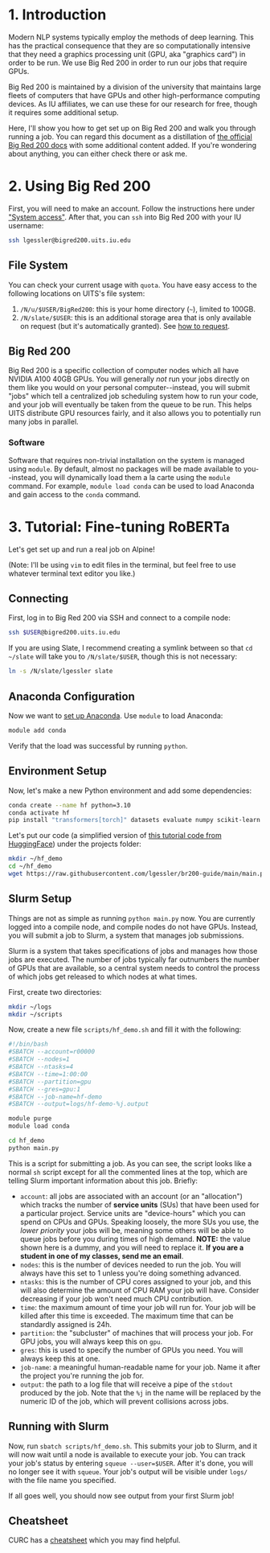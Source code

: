 # 1. Introduction
Modern NLP systems typically employ the methods of deep learning. 
This has the practical consequence that they are so computationally intensive that they need a graphics processing unit (GPU, aka "graphics card") in order to be run.
We use Big Red 200 in order to run our jobs that require GPUs.

Big Red 200 is maintained by a division of the university that maintains large fleets of computers that have GPUs and other high-performance computing devices. 
As IU affiliates, we can use these for our research for free, though it requires some additional setup.

Here, I'll show you how to get set up on Big Red 200 and walk you through running a job.
You can regard this document as a distillation of [the official Big Red 200 docs](https://servicenow.iu.edu/kb?id=kb_article_view&sysparm_article=KB0026317) with some additional content added.
If you're wondering about anything, you can either check there or ask me.

# 2. Using Big Red 200
First, you will need to make an account. Follow the instructions here under ["System access"](https://servicenow.iu.edu/kb?id=kb_article_view&sysparm_article=KB0026317#access).
After that, you can `ssh` into Big Red 200 with your IU username:
```bash
ssh lgessler@bigred200.uits.iu.edu
```

## File System
You can check your current usage with `quota`. 
You have easy access to the following locations on UITS's file system:

1. `/N/u/$USER/BigRed200`: this is your home directory (`~`), limited to 100GB.
2. `/N/slate/$USER`: this is an additional storage area that is only available on request (but it's automatically granted). See [how to request](https://servicenow.iu.edu/kb?id=kb_article_view&sysparm_article=KB0022439#slate).

## Big Red 200
Big Red 200 is a specific collection of computer nodes which all have NVIDIA A100 40GB GPUs. 
You will generally _not_ run your jobs directly on them like you would on your personal computer--instead, you will submit "jobs" which tell a centralized job scheduling system how to run your code, and your job will eventually be taken from the queue to be run.
This helps UITS distribute GPU resources fairly, and it also allows you to potentially run many jobs in parallel.

### Software
Software that requires non-trivial installation on the system is managed using `module`.
By default, almost no packages will be made available to you--instead, you will dynamically load them a la carte using the `module` command.
For example, `module load conda` can be used to load Anaconda and gain access to the `conda` command.

# 3. Tutorial: Fine-tuning RoBERTa

Let's get set up and run a real job on Alpine! 

(Note: I'll be using `vim` to edit files in the terminal, but feel free to use whatever terminal text editor you like.)


## Connecting
First, log in to Big Red 200 via SSH and connect to a compile node:

```bash
ssh $USER@bigred200.uits.iu.edu
```

If you are using Slate, I recommend creating a symlink between so that `cd ~/slate` will take you to `/N/slate/$USER`, though this is not necessary:

```bash
ln -s /N/slate/lgessler slate
```

## Anaconda Configuration
Now we want to [set up Anaconda](https://curc.readthedocs.io/en/latest/software/python.html?highlight=anaconda). 
Use `module` to load Anaconda:

```bash
module add conda
```
Verify that the load was successful by running `python`.

## Environment Setup

Now, let's make a new Python environment and add some dependencies:

```bash
conda create --name hf python=3.10
conda activate hf
pip install "transformers[torch]" datasets evaluate numpy scikit-learn
```

Let's put our code (a simplified version of [this tutorial code from HuggingFace](https://huggingface.co/docs/transformers/en/training)) under the projects folder:

```bash
mkdir ~/hf_demo
cd ~/hf_demo
wget https://raw.githubusercontent.com/lgessler/br200-guide/main/main.py
```

## Slurm Setup
Things are not as simple as running `python main.py` now. 
You are currently logged into a compile node, and compile nodes do not have GPUs.
Instead, you will submit a job to Slurm, a system that manages job submissions.

Slurm is a system that takes specifications of jobs and manages how those jobs are executed. The number of jobs typically far outnumbers the number of GPUs that are available, so a central system needs to control the process of which jobs get released to which nodes at what times.

First, create two directories:

```bash
mkdir ~/logs
mkdir ~/scripts
```

Now, create a new file `scripts/hf_demo.sh` and fill it with the following:


```bash
#!/bin/bash
#SBATCH --account=r00000
#SBATCH --nodes=1
#SBATCH --ntasks=4
#SBATCH --time=1:00:00
#SBATCH --partition=gpu
#SBATCH --gres=gpu:1
#SBATCH --job-name=hf-demo
#SBATCH --output=logs/hf-demo-%j.output

module purge
module load conda 

cd hf_demo
python main.py
```

This is a script for submitting a job.
As you can see, the script looks like a normal `sh` script except for all the commented lines at the top, which are telling Slurm important information about this job. 
Briefly:

* `account`: all jobs are associated with an account (or an "allocation") which tracks the number of **service units** (SUs) that have been used for a particular project. Service units are "device-hours" which you can spend on CPUs and GPUs. Speaking loosely, the more SUs you use, the *lower priority* your jobs will be, meaning some others will be able to queue jobs before you during times of high demand. **NOTE:** the value shown here is a dummy, and you will need to replace it. **If you are a student in one of my classes, send me an email**.
* `nodes`: this is the number of devices needed to run the job. You will always have this set to 1 unless you're doing something advanced.
* `ntasks`: this is the number of CPU cores assigned to your job, and this will also determine the amount of CPU RAM your job will have. Consider decreasing if your job won't need much CPU contribution.
* `time`: the maximum amount of time your job will run for. Your job will be killed after this time is exceeded. The maximum time that can be standardly assigned is 24h.
* `partition`: the "subcluster" of machines that will process your job. For GPU jobs, you will always keep this on `gpu`.
* `gres`: this is used to specify the number of GPUs you need. You will always keep this at one.
* `job-name`: a meaningful human-readable name for your job. Name it after the project you're running the job for.
* `output`: the path to a log file that will receive a pipe of the `stdout` produced by the job. Note that the `%j` in the name will be replaced by the numeric ID of the job, which will prevent collisions across jobs.

## Running with Slurm
Now, run `sbatch scripts/hf_demo.sh`.
This submits your job to Slurm, and it will now wait until a node is available to execute your job.
You can track your job's status by entering `squeue --user=$USER`. 
After it's done, you will no longer see it with `squeue`. 
Your job's output will be visible under `logs/` with the file name you specified.

If all goes well, you should now see output from your first Slurm job!

## Cheatsheet
CURC has a [cheatsheet](https://curc.readthedocs.io/en/stable/additional-resources/CURC-cheatsheet.html) which you may find helpful.
